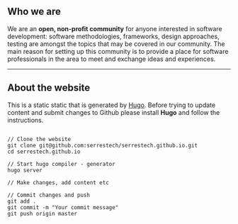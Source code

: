 
## Who we are
We are an **open, non-profit community** for anyone interested in software development: software methodologies, frameworks, design approaches, testing are amongst the topics that may be covered in our community. The main reason for setting up this community is to provide a place for software professionals in the area to meet and exchange ideas and experiences.

---

## About the website

This is a static static that is generated by [Hugo](https://gohugo.io). Before trying to update content and submit changes to Github please install **Hugo** and follow the instructions.

```

// Clone the website
git clone git@github.com:serrestech/serrestech.github.io.git
cd serrestech.github.io

// Start hugo compiler - generator
hugo server

// Make changes, add content etc

// Commit changes and push
git add .
git commit -m "Your commit message"
git push origin master

```
